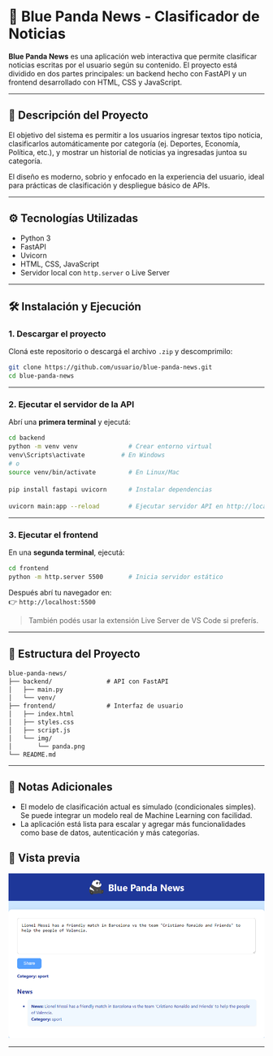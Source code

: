 
# 🐼 Blue Panda News - Clasificador de Noticias

**Blue Panda News** es una aplicación web interactiva que permite clasificar noticias escritas por el usuario según su contenido. El proyecto está dividido en dos partes principales: un backend hecho con FastAPI y un frontend desarrollado con HTML, CSS y JavaScript.

---

## 📘 Descripción del Proyecto

El objetivo del sistema es permitir a los usuarios ingresar textos tipo noticia, clasificarlos automáticamente por categoría (ej. Deportes, Economía, Política, etc.), y mostrar un historial de noticias ya ingresadas juntoa su categoría.

El diseño es moderno, sobrio y enfocado en la experiencia del usuario, ideal para prácticas de clasificación y despliegue básico de APIs.

---

## ⚙️ Tecnologías Utilizadas

- Python 3
- FastAPI
- Uvicorn
- HTML, CSS, JavaScript
- Servidor local con `http.server` o Live Server

---

## 🛠️ Instalación y Ejecución

### 1. Descargar el proyecto

Cloná este repositorio o descargá el archivo `.zip` y descomprimilo:

```bash
git clone https://github.com/usuario/blue-panda-news.git
cd blue-panda-news
```

---

### 2. Ejecutar el servidor de la API

Abrí una **primera terminal** y ejecutá:

```bash
cd backend
python -m venv venv              # Crear entorno virtual
venv\Scripts\activate          # En Windows
# o
source venv/bin/activate         # En Linux/Mac

pip install fastapi uvicorn      # Instalar dependencias

uvicorn main:app --reload        # Ejecutar servidor API en http://localhost:8000
```

---

### 3. Ejecutar el frontend

En una **segunda terminal**, ejecutá:

```bash
cd frontend
python -m http.server 5500       # Inicia servidor estático
```

Después abrí tu navegador en:  
👉 `http://localhost:5500`

> También podés usar la extensión Live Server de VS Code si preferís.

---

## 📂 Estructura del Proyecto

```
blue-panda-news/
├── backend/               # API con FastAPI
│   ├── main.py
│   └── venv/
├── frontend/              # Interfaz de usuario
│   ├── index.html
│   ├── styles.css
│   ├── script.js
│   └── img/
│       └── panda.png
└── README.md
```

---

## 🧠 Notas Adicionales

- El modelo de clasificación actual es simulado (condicionales simples). Se puede integrar un modelo real de Machine Learning con facilidad.
- La aplicación está lista para escalar y agregar más funcionalidades como base de datos, autenticación y más categorías.

## 📸 Vista previa

![alt text](image.png)

---
